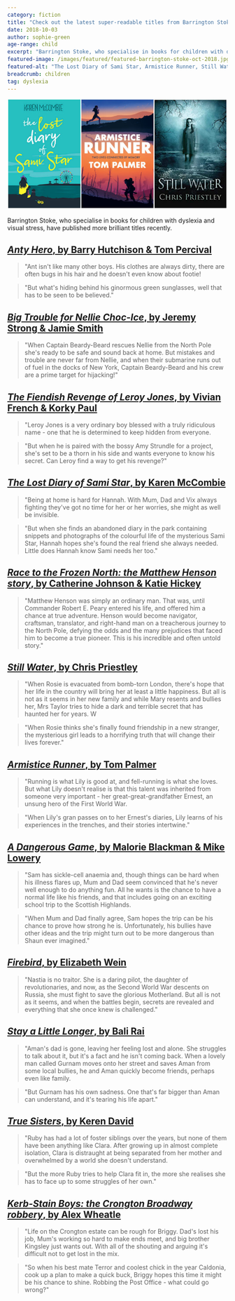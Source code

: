 ```yaml
---
category: fiction
title: "Check out the latest super-readable titles from Barrington Stoke"
date: 2018-10-03
author: sophie-green
age-range: child
excerpt: "Barrington Stoke, who specialise in books for children with dyslexia and visual stress, have published more brilliant titles recently."
featured-image: /images/featured/featured-barrington-stoke-oct-2018.jpg
featured-alt: "The Lost Diary of Sami Star, Armistice Runner, Still Water"
breadcrumb: children
tag: dyslexia
---
```


![The Lost Diary of Sami Star, Armistice Runner, Still Water](/images/featured/featured-barrington-stoke-oct-2018.jpg)

Barrington Stoke, who specialise in books for children with dyslexia and visual stress, have published more brilliant titles recently.

## [<cite>Anty Hero</cite>, by Barry Hutchison & Tom Percival](https://suffolk.spydus.co.uk/cgi-bin/spydus.exe/ENQ/OPAC/BIBENQ?BRN=2419351)

> "Ant isn't like many other boys. His clothes are always dirty, there are often bugs in his hair and he doesn't even know about footie!

> "But what's hiding behind his ginormous green sunglasses, well that has to be seen to be believed."

## [<cite>Big Trouble for Nellie Choc-Ice</cite>, by Jeremy Strong & Jamie Smith](https://suffolk.spydus.co.uk/cgi-bin/spydus.exe/ENQ/OPAC/BIBENQ?BRN=2419347)

> "When Captain Beardy-Beard rescues Nellie from the North Pole she's ready to be safe and sound back at home. But mistakes and trouble are never far from Nellie, and when their submarine runs out of fuel in the docks of New York, Captain Beardy-Beard and his crew are a prime target for hijacking!"

## [<cite>The Fiendish Revenge of Leroy Jones</cite>, by Vivian French & Korky Paul](https://suffolk.spydus.co.uk/cgi-bin/spydus.exe/ENQ/OPAC/BIBENQ?BRN=2419348)

> "Leroy Jones is a very ordinary boy blessed with a truly ridiculous name - one that he is determined to keep hidden from everyone.

> "But when he is paired with the bossy Amy Strundle for a project, she's set to be a thorn in his side and wants everyone to know his secret. Can Leroy find a way to get his revenge?"

## [<cite>The Lost Diary of Sami Star</cite>, by Karen McCombie](https://suffolk.spydus.co.uk/cgi-bin/spydus.exe/ENQ/OPAC/BIBENQ?BRN=2434838)

> "Being at home is hard for Hannah. With Mum, Dad and Vix always fighting they've got no time for her or her worries, she might as well be invisible.

> "But when she finds an abandoned diary in the park containing snippets and photographs of the colourful life of the mysterious Sami Star, Hannah hopes she's found the real friend she always needed. Little does Hannah know Sami needs her too."

## [<cite>Race to the Frozen North: the Matthew Henson story</cite>, by Catherine Johnson & Katie Hickey](https://suffolk.spydus.co.uk/cgi-bin/spydus.exe/ENQ/OPAC/BIBENQ?BRN=2434842)

> "Matthew Henson was simply an ordinary man. That was, until Commander Robert E. Peary entered his life, and offered him a chance at true adventure. Henson would become navigator, craftsman, translator, and right-hand man on a treacherous journey to the North Pole, defying the odds and the many prejudices that faced him to become a true pioneer. This is his incredible and often untold story."

## [<cite>Still Water</cite>, by Chris Priestley](https://suffolk.spydus.co.uk/cgi-bin/spydus.exe/ENQ/OPAC/BIBENQ?BRN=2434841)

> "When Rosie is evacuated from bomb-torn London, there's hope that her life in the country will bring her at least a little happiness. But all is not as it seems in her new family and while Mary resents and bullies her, Mrs Taylor tries to hide a dark and terrible secret that has haunted her for years. W

> "When Rosie thinks she's finally found friendship in a new stranger, the mysterious girl leads to a horrifying truth that will change their lives forever."

## [<cite>Armistice Runner</cite>, by Tom Palmer](https://suffolk.spydus.co.uk/cgi-bin/spydus.exe/ENQ/OPAC/BIBENQ?BRN=2434840)

> "Running is what Lily is good at, and fell-running is what she loves. But what Lily doesn't realise is that this talent was inherited from someone very important - her great-great-grandfather Ernest, an unsung hero of the First World War.

> "When Lily's gran passes on to her Ernest's diaries, Lily learns of his experiences in the trenches, and their stories intertwine."

## [<cite>A Dangerous Game</cite>, by Malorie Blackman & Mike Lowery](https://suffolk.spydus.co.uk/cgi-bin/spydus.exe/ENQ/OPAC/BIBENQ?BRN=2434839)

> "Sam has sickle-cell anaemia and, though things can be hard when his illness flares up, Mum and Dad seem convinced that he's never well enough to do anything fun. All he wants is the chance to have a normal life like his friends, and that includes going on an exciting school trip to the Scottish Highlands.

> "When Mum and Dad finally agree, Sam hopes the trip can be his chance to prove how strong he is. Unfortunately, his bullies have other ideas and the trip might turn out to be more dangerous than Shaun ever imagined."

## [<cite>Firebird</cite>, by Elizabeth Wein](https://suffolk.spydus.co.uk/cgi-bin/spydus.exe/ENQ/OPAC/BIBENQ?BRN=2419350)

> "Nastia is no traitor. She is a daring pilot, the daughter of revolutionaries, and now, as the Second World War descents on Russia, she must fight to save the glorious Motherland. But all is not as it seems, and when the battles begin, secrets are revealed and everything that she once knew is challenged."

## [<cite>Stay a Little Longer</cite>, by Bali Rai](https://suffolk.spydus.co.uk/cgi-bin/spydus.exe/ENQ/OPAC/BIBENQ?BRN=2442307)

> "Aman's dad is gone, leaving her feeling lost and alone. She struggles to talk about it, but it's a fact and he isn't coming back. When a lovely man called Gurnam moves onto her street and saves Aman from some local bullies, he and Aman quickly become friends, perhaps even like family.

> "But Gurnam has his own sadness. One that's far bigger than Aman can understand, and it's tearing his life apart."

## [<cite>True Sisters</cite>, by Keren David](https://suffolk.spydus.co.uk/cgi-bin/spydus.exe/ENQ/OPAC/BIBENQ?BRN=2419349)

> "Ruby has had a lot of foster siblings over the years, but none of them have been anything like Clara. After growing up in almost complete isolation, Clara is distraught at being separated from her mother and overwhelmed by a world she doesn't understand.

> "But the more Ruby tries to help Clara fit in, the more she realises she has to face up to some struggles of her own."

## [<cite>Kerb-Stain Boys: the Crongton Broadway robbery</cite>, by Alex Wheatle](https://suffolk.spydus.co.uk/cgi-bin/spydus.exe/ENQ/OPAC/BIBENQ?BRN=2403367)

> "Life on the Crongton estate can be rough for Briggy. Dad's lost his job, Mum's working so hard to make ends meet, and big brother Kingsley just wants out. With all of the shouting and arguing it's difficult not to get lost in the mix.

> "So when his best mate Terror and coolest chick in the year Caldonia, cook up a plan to make a quick buck, Briggy hopes this time it might be his chance to shine. Robbing the Post Office - what could go wrong?"

